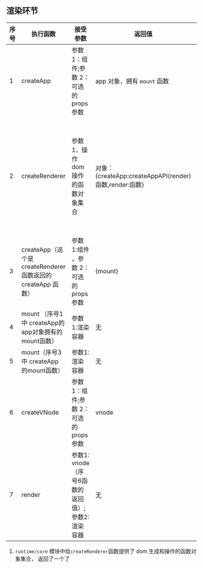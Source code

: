 ## 渲染环节


| 序号 | 执行函数                                                     | 接受参数                                | 返回值                                                 | 说明                                                                                                                                                              |
| ---- | ------------------------------------------------------------ | --------------------------------------- | ------------------------------------------------------ | ----------------------------------------------------------------------------------------------------------------------------------------------------------------- |
| 1    | createApp                                                    | 参数 1：组件;参数 2：可选的 props 参数  | app 对象，拥有 `mount` 函数                            | createApp 中会执行 `createRenderer` 函数                                                                                                                          |
| 2    | createRenderer                                               | 参数 1，操作 dom 操作的函数对象集合     | 对象：{createApp:createAppAPI(render)函数,render:函数} | 1.这里的 createApp 参数和序号 1 的不是一个函数， 2.createAppAPI 会把 createRenderer 中定义的`render`函数 传入到 `mount`中, mount 函数执行的时候会执行 render 函数 |
| 3    | createApp（这个是 createRenderer 函数返回的 createApp 函数） | 参数 1:组件 ，参数 2：可选的 props 参数 | {mount}  | 他的参数就是序号 1 函数的参数直接传入  |
| 4    | mount  （序号1中 createApp的app对象拥有的mount函数）                                                      | 参数 1:渲染容器                         | 无   |      在此函数中会执行序3 的`mount`           |
| 5    |   mount（序号3中 createApp 的mount函数） | 参数1:渲染容器  | 无  |   此时会执行 `createVNode` 和 `render` |
| 6    |   createVNode  | 参数 1：组件;参数 2：可选的 props 参数  | vnode |  1.序号1的参数经序号3直接传入;2.此函数会返回 vnode结构 |
| 7    |   render  | 参数1: vnode（序号6函数的返回值）;参数2:渲染容器 | 无  |  render函数会调用`patch`方法  |
1. `runtime/core` 模块中给`createRenderer`函数提供了 dom 生成和操作的函数对象集合， 返回了一个了
